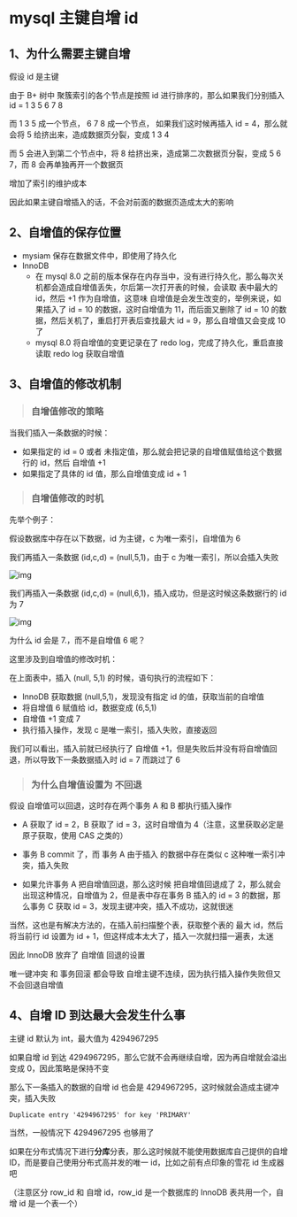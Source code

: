 # mysql 主键自增 id



## 1、为什么需要主键自增

假设 id 是主键

由于 B+ 树中 聚簇索引的各个节点是按照 id 进行排序的，那么如果我们分别插入 id = 1 3 5 6 7 8

而 1 3 5 成一个节点， 6 7 8 成一个节点， 如果我们这时候再插入 id = 4，那么就会将 5 给挤出来，造成数据页分裂，变成 1 3 4

而 5 会进入到第二个节点中，将 8 给挤出来，造成第二次数据页分裂，变成 5 6 7，而 8 会再单独再开一个数据页

增加了索引的维护成本

因此如果主键自增插入的话，不会对前面的数据页造成太大的影响



## 2、自增值的保存位置

- mysiam 保存在数据文件中，即使用了持久化
- InnoDB 
  - 在 mysql 8.0 之前的版本保存在内存当中，没有进行持久化，那么每次关机都会造成自增值丢失，尔后第一次打开表的时候，会读取 表中最大的 id，然后 +1 作为自增值，这意味 自增值是会发生改变的，举例来说，如果插入了 id = 10 的数据，这时自增值为 11，而后面又删除了 id = 10 的数据，然后关机了，重启打开表后查找最大 id = 9，那么自增值又会变成 10 了
  - mysql 8.0 将自增值的变更记录在了 redo log，完成了持久化，重启直接读取 redo log 获取自增值



## 3、自增值的修改机制

> ### 自增值修改的策略

当我们插入一条数据的时候：

- 如果指定的 id = 0 或者 未指定值，那么就会把记录的自增值赋值给这个数据行的 id，然后 自增值 +1
- 如果指定了具体的 id 值，那么自增值变成 id + 1



> ### 自增值修改的时机

先举个例子：

假设数据库中存在以下数据，id 为主键，c 为唯一索引，自增值为 6

我们再插入一条数据 (id,c,d) = (null,5,1)，由于 c 为唯一索引，所以会插入失败

![img](https://img-blog.csdnimg.cn/20190612222922279.png?x-oss-process=image/watermark,type_ZmFuZ3poZW5naGVpdGk,shadow_10,text_aHR0cHM6Ly95YW5nd2VucWlhbmcuYmxvZy5jc2RuLm5ldA==,size_16,color_FFFFFF,t_70)



我们再插入一条数据 (id,c,d) = (null,6,1)，插入成功，但是这时候这条数据行的 id 为 7

![img](https://img-blog.csdnimg.cn/20190612223036885.png?x-oss-process=image/watermark,type_ZmFuZ3poZW5naGVpdGk,shadow_10,text_aHR0cHM6Ly95YW5nd2VucWlhbmcuYmxvZy5jc2RuLm5ldA==,size_16,color_FFFFFF,t_70)



为什么 id 会是 7.，而不是自增值 6 呢？



这里涉及到自增值的修改时机：

在上面表中，插入 (null, 5,1) 的时候，语句执行的流程如下：

- InnoDB 获取数据 (null,5,1)，发现没有指定 id 的值，获取当前的自增值
- 将自增值 6 赋值给 id，数据变成 (6,5,1)
- 自增值 +1 变成 7
- 执行插入操作，发现 c 是唯一索引，插入失败，直接返回

我们可以看出，插入前就已经执行了 自增值 +1，但是失败后并没有将自增值回退，所以导致下一条数据插入时 id = 7 而跳过了 6



> ### 为什么自增值设置为 不回退



假设 自增值可以回退，这时存在两个事务 A 和 B 都执行插入操作

- A 获取了 id = 2，B 获取了 id = 3，这时自增值为 4（注意，这里获取必定是原子获取，使用 CAS 之类的）

- 事务 B commit 了，而 事务 A 由于插入 的数据中存在类似 c 这种唯一索引冲突，插入失败
- 如果允许事务 A 把自增值回退，那么这时候 把自增值回退成了 2，那么就会出现这种情况，自增值为 2，但是表中存在事务 B 插入的 id = 3 的数据，那么事务 C 获取 id = 3，发现主键冲突，插入不成功，这就很迷

当然，这也是有解决方法的，在插入前扫描整个表，获取整个表的 最大 id，然后将当前行 id 设置为 id + 1，但这样成本太大了，插入一次就扫描一遍表，太迷

因此 InnoDB 放弃了 自增值 回退的设置



唯一键冲突 和 事务回滚 都会导致 自增主键不连续，因为执行插入操作失败但又不会回退自增值





## 4、自增 ID 到达最大会发生什么事

主键 id 默认为 int，最大值为 4294967295

如果自增 id 到达 4294967295，那么它就不会再继续自增，因为再自增就会溢出变成 0，因此策略是保持不变

那么下一条插入的数据的自增 id 也会是 4294967295，这时候就会造成主键冲突，插入失败

```
Duplicate entry '4294967295' for key 'PRIMARY'
```



当然，一般情况下 4294967295 也够用了



如果在分布式情况下进行**分库**分表，那么这时候就不能使用数据库自己提供的自增 ID，而是要自己使用分布式高并发的唯一 id，比如之前有点印象的雪花 id 生成器吧

（注意区分 row_id 和 自增 id，row_id 是一个数据库的 InnoDB 表共用一个，自增 id 是一个表一个）